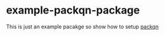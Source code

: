 # example-packqn-package

This is just an example pacakge so show how to setup [packqn](https://github.com/NathanSwann/packqn)
